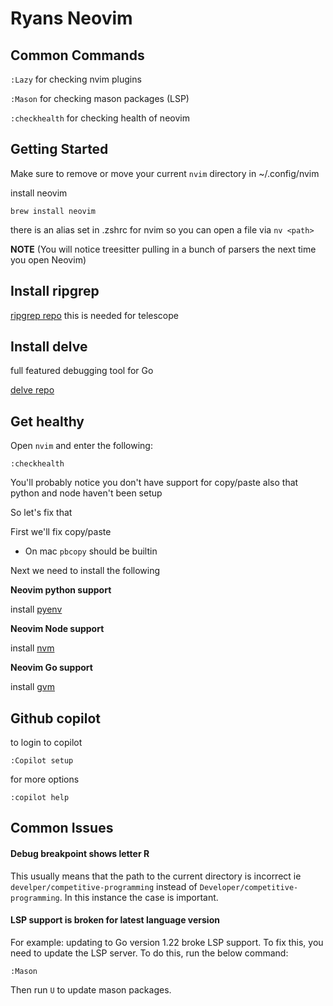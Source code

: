 # Ryans Neovim

## Common Commands

`:Lazy` for checking nvim plugins

`:Mason` for checking mason packages (LSP)

`:checkhealth` for checking health of neovim

## Getting Started

Make sure to remove or move your current `nvim` directory in ~/.config/nvim

install neovim

```
brew install neovim
```

there is an alias set in .zshrc for nvim so you can open a file via `nv <path>`

**NOTE** (You will notice treesitter pulling in a bunch of parsers the next time you open Neovim)

## Install ripgrep

[ripgrep repo](https://github.com/BurntSushi/ripgrep#installation) this is needed for telescope

## Install delve

full featured debugging tool for Go

[delve repo](https://github.com/go-delve/delve/tree/master)

## Get healthy

Open `nvim` and enter the following:

```
:checkhealth
```

You'll probably notice you don't have support for copy/paste also that python and node haven't been setup

So let's fix that

First we'll fix copy/paste

- On mac `pbcopy` should be builtin

Next we need to install the following

**Neovim python support**

install [pyenv](https://github.com/pyenv/pyenv)

**Neovim Node support**

install [nvm](https://github.com/nvm-sh/nvm)

**Neovim Go support**

install [gvm](https://github.com/moovweb/gvm)

## Github copilot

to login to copilot

```
:Copilot setup
```

for more options

```
:copilot help
```

## Common Issues

#### Debug breakpoint shows letter R

This usually means that the path to the current directory is incorrect ie `develper/competitive-programming` instead of `Developer/competitive-programming`.
In this instance the case is important.

#### LSP support is broken for latest language version

For example: updating to Go version 1.22 broke LSP support. To fix this, you need to update the LSP server. To do this,
run the below command:

```
:Mason
```

Then run `U` to update mason packages.
